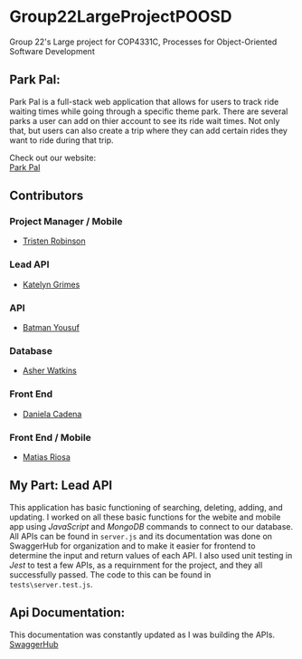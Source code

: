 # Group22LargeProjectPOOSD
Group 22's Large project for COP4331C, Processes for Object-Oriented Software Development

## Park Pal:
Park Pal is a full-stack web application that allows for users to track ride waiting times while going through a specific theme park. There are several parks a user can add on thier account to see its ride wait times. Not only that, but users can also create a trip where they can add certain rides they want to ride during that trip.  

Check out our website:<br>
[Park Pal](https://group-22-0b4387ea5ed6.herokuapp.com/)

## Contributors
### Project Manager / Mobile
- [Tristen Robinson](https://github.com/tristen-robinson-ucf)
### Lead API
- [Katelyn Grimes](https://github.com/kegrimes)
### API
- [Batman Yousuf](https://github.com/shinobi-404)
### Database
- [Asher Watkins](https://github.com/asher12353)
### Front End
- [Daniela Cadena](https://github.com/danicadena)
### Front End / Mobile
- [Matias Riosa](https://github.com/m-riosa)

## My Part: Lead API
This application has basic functioning of searching, deleting, adding, and updating. I worked on all these basic functions for the webite and mobile app using _JavaScript_ and _MongoDB_ commands to connect to our database. All APIs can be found in `server.js` and its documentation was done on SwaggerHub for organization and to make it easier for frontend to determine the input and return values of each API. I also used unit testing in _Jest_ to test a few APIs, as a requirnment for the project, and they all successfully passed. The code to this can be found in `tests\server.test.js`.

## Api Documentation:
This documentation was constantly updated as I was building the APIs.  
[SwaggerHub](https://app.swaggerhub.com/apis/KEGRIMES02/LargeProject/1.0.0#/)
